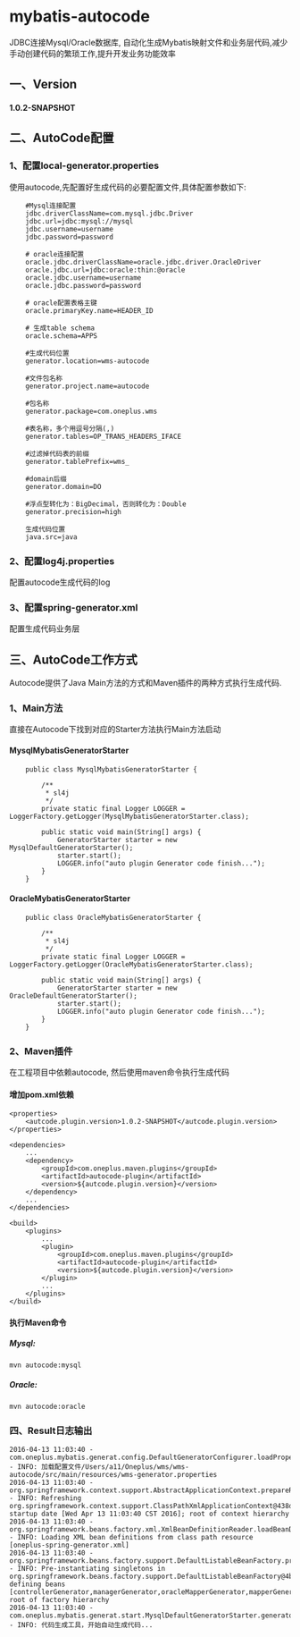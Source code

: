 # mybatis-autocode
  
  JDBC连接Mysql/Oracle数据库, 自动化生成Mybatis映射文件和业务层代码,减少手动创建代码的繁琐工作,提升开发业务功能效率

## 一、Version

#### 1.0.2-SNAPSHOT

## 二、AutoCode配置

### 1、配置local-generator.properties

使用autocode,先配置好生成代码的必要配置文件,具体配置参数如下:

        #Mysql连接配置
        jdbc.driverClassName=com.mysql.jdbc.Driver
        jdbc.url=jdbc:mysql://mysql
        jdbc.username=username
        jdbc.password=password
        
        # oracle连接配置
        oracle.jdbc.driverClassName=oracle.jdbc.driver.OracleDriver
        oracle.jdbc.url=jdbc:oracle:thin:@oracle
        oracle.jdbc.username=username
        oracle.jdbc.password=password
        
        # oracle配置表格主键
        oracle.primaryKey.name=HEADER_ID
        
        # 生成table schema
        oracle.schema=APPS
        
        #生成代码位置
        generator.location=wms-autocode
        
        #文件包名称
        generator.project.name=autocode
        
        #包名称
        generator.package=com.oneplus.wms
        
        #表名称，多个用逗号分隔(,)
        generator.tables=OP_TRANS_HEADERS_IFACE
        
        #过滤掉代码表的前缀
        generator.tablePrefix=wms_
        
        #domain后缀
        generator.domain=DO
        
        #浮点型转化为：BigDecimal，否则转化为：Double
        generator.precision=high
        
        生成代码位置
        java.src=java

### 2、配置log4j.properties

配置autocode生成代码的log

### 3、配置spring-generator.xml

配置生成代码业务层

## 三、AutoCode工作方式

   Autocode提供了Java Main方法的方式和Maven插件的两种方式执行生成代码.

### 1、Main方法

   直接在Autocode下找到对应的Starter方法执行Main方法启动
     
#### MysqlMybatisGeneratorStarter

        public class MysqlMybatisGeneratorStarter {
        
            /**
             * sl4j
             */
            private static final Logger LOGGER = LoggerFactory.getLogger(MysqlMybatisGeneratorStarter.class);
        
            public static void main(String[] args) {
                GeneratorStarter starter = new MysqlDefaultGeneratorStarter();
                starter.start();
                LOGGER.info("auto plugin Generator code finish...");
            }
        }

#### OracleMybatisGeneratorStarter

        public class OracleMybatisGeneratorStarter {
        
            /**
             * sl4j
             */
            private static final Logger LOGGER = LoggerFactory.getLogger(OracleMybatisGeneratorStarter.class);
        
            public static void main(String[] args) {
                GeneratorStarter starter = new OracleDefaultGeneratorStarter();
                starter.start();
                LOGGER.info("auto plugin Generator code finish...");
            }
        }
        
### 2、Maven插件

  在工程项目中依赖autocode, 然后使用maven命令执行生成代码
  
#### 增加pom.xml依赖

    <properties>
        <autcode.plugin.version>1.0.2-SNAPSHOT</autcode.plugin.version>
    </properties>

    <dependencies>
        ...
        <dependency>
            <groupId>com.oneplus.maven.plugins</groupId>
            <artifactId>autocode-plugin</artifactId>
            <version>${autcode.plugin.version}</version>
        </dependency>
        ...
    </dependencies>

    <build>
        <plugins>
            ...
            <plugin>
                <groupId>com.oneplus.maven.plugins</groupId>
                <artifactId>autocode-plugin</artifactId>
                <version>${autcode.plugin.version}</version>
            </plugin>
            ...
        </plugins>
    </build>

#### 执行Maven命令

##### Mysql:

    mvn autocode:mysql

##### Oracle:
    
    mvn autocode:oracle

### 四、Result日志输出

    2016-04-13 11:03:40 - com.oneplus.mybatis.generat.config.DefaultGeneratorConfigurer.loadProperties(DefaultGeneratorConfigurer.java:148) - INFO: 加载配置文件/Users/a11/Oneplus/wms/wms-autocode/src/main/resources/wms-generator.properties
    2016-04-13 11:03:40 - org.springframework.context.support.AbstractApplicationContext.prepareRefresh(AbstractApplicationContext.java:510) - INFO: Refreshing org.springframework.context.support.ClassPathXmlApplicationContext@438da386: startup date [Wed Apr 13 11:03:40 CST 2016]; root of context hierarchy
    2016-04-13 11:03:40 - org.springframework.beans.factory.xml.XmlBeanDefinitionReader.loadBeanDefinitions(XmlBeanDefinitionReader.java:315) - INFO: Loading XML bean definitions from class path resource [oneplus-spring-generator.xml]
    2016-04-13 11:03:40 - org.springframework.beans.factory.support.DefaultListableBeanFactory.preInstantiateSingletons(DefaultListableBeanFactory.java:598) - INFO: Pre-instantiating singletons in org.springframework.beans.factory.support.DefaultListableBeanFactory@4bb4e18: defining beans [controllerGenerator,managerGenerator,oracleMapperGenerator,mapperGenerator,modelGenerator,resultGenerator,serviceGenerator,domainGenerator,voGenerator,jspGenerator,generatorFacade]; root of factory hierarchy
    2016-04-13 11:03:40 - com.oneplus.mybatis.generat.start.MysqlDefaultGeneratorStarter.generator(MysqlDefaultGeneratorStarter.java:77) - INFO: 代码生成工具，开始自动生成代码...


